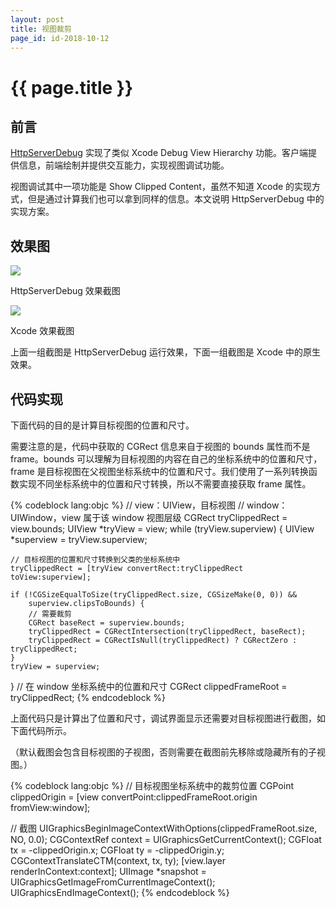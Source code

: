 ```yaml
---
layout: post
title: 视图裁剪
page_id: id-2018-10-12
---
```


<h1>{{ page.title }}</h1>

<h2>前言</h2>

<a href="https://github.com/rob2468/HttpServerDebug" target="_blank">HttpServerDebug</a> 实现了类似 Xcode Debug View Hierarchy 功能。客户端提供信息，前端绘制并提供交互能力，实现视图调试功能。

视图调试其中一项功能是 Show Clipped Content，虽然不知道 Xcode 的实现方式，但是通过计算我们也可以拿到同样的信息。本文说明 HttpServerDebug 中的实现方案。

<!-- more -->

<h2>效果图</h2>

![](/images/2018-10-12-hsd-clipped-content.png)

<p class="post-image-title">HttpServerDebug 效果截图</p>

![](/images/2018-10-12-xcode-clipped-content.png)

<p class="post-image-title">Xcode 效果截图</p>

上面一组截图是 HttpServerDebug 运行效果，下面一组截图是 Xcode 中的原生效果。

<h2>代码实现</h2>

下面代码的目的是计算目标视图的位置和尺寸。

需要注意的是，代码中获取的 CGRect 信息来自于视图的 bounds 属性而不是 frame。bounds 可以理解为目标视图的内容在自己的坐标系统中的位置和尺寸，frame 是目标视图在父视图坐标系统中的位置和尺寸。我们使用了一系列转换函数实现不同坐标系统中的位置和尺寸转换，所以不需要直接获取 frame 属性。

{% codeblock lang:objc %}
// view：UIView，目标视图
// window：UIWindow，view 属于该 window 视图层级
CGRect tryClippedRect = view.bounds;
UIView *tryView = view;
while (tryView.superview) {
    UIView *superview = tryView.superview;

    // 目标视图的位置和尺寸转换到父类的坐标系统中
    tryClippedRect = [tryView convertRect:tryClippedRect toView:superview];

    if (!CGSizeEqualToSize(tryClippedRect.size, CGSizeMake(0, 0)) &&
        superview.clipsToBounds) {
        // 需要裁剪
        CGRect baseRect = superview.bounds;
        tryClippedRect = CGRectIntersection(tryClippedRect, baseRect);
        tryClippedRect = CGRectIsNull(tryClippedRect) ? CGRectZero : tryClippedRect;
    }
    tryView = superview;
}
// 在 window 坐标系统中的位置和尺寸
CGRect clippedFrameRoot = tryClippedRect;
{% endcodeblock %}

上面代码只是计算出了位置和尺寸，调试界面显示还需要对目标视图进行截图，如下面代码所示。

（默认截图会包含目标视图的子视图，否则需要在截图前先移除或隐藏所有的子视图。）

{% codeblock lang:objc %}
// 目标视图坐标系统中的裁剪位置
CGPoint clippedOrigin = [view convertPoint:clippedFrameRoot.origin fromView:window];

// 截图
UIGraphicsBeginImageContextWithOptions(clippedFrameRoot.size, NO, 0.0);
CGContextRef context = UIGraphicsGetCurrentContext();
CGFloat tx = -clippedOrigin.x;
CGFloat ty = -clippedOrigin.y;
CGContextTranslateCTM(context, tx, ty);
[view.layer renderInContext:context];
UIImage *snapshot = UIGraphicsGetImageFromCurrentImageContext();
UIGraphicsEndImageContext();
{% endcodeblock %}
